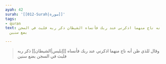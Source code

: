 ```yaml
---
ayah: 42
surah: '[[012-Surah|سورة]]'
tags:
- quran
text: وقال للذي ظن أنه ناج منهما اذكرني عند ربك فأنساه الشيطان ذكر ربه فلبث في السجن
  بضع سنين

---
```

> وقال للذي ظن أنه ناج منهما اذكرني عند ربك فأنساه [[إبليس|الشيطان]] ذكر ربه فلبث في السجن بضع سنين

